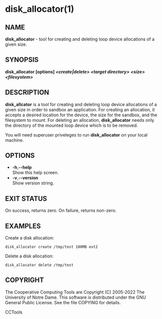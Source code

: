 






















# disk_allocator(1)

## NAME
**disk_allocator** - tool for creating and deleting loop device allocations of a given size.

## SYNOPSIS
**disk_allocator [options] _&lt;create|delete&gt;_ _&lt;target directory&gt;_ _&lt;size&gt;_ _&lt;filesystem&gt;_**

## DESCRIPTION

**disk_allcator** is a tool for creating and deleting loop device allocations
of a given size in order to sandbox an application. For creating an allocation,
it accepts a desired location for the device, the size for the sandbox, and the
filesystem to mount. For deleting an allocation, **disk_allocator** needs only
the directory of the mounted loop device which is to be removed.



You will need superuser priveleges to run **disk_allocator** on your local machine.



## OPTIONS

- **-h**,**--help**<br />Show this help screen.
- **-v**,**--version**<br />Show version string.


## EXIT STATUS
On success, returns zero.  On failure, returns non-zero.

## EXAMPLES

Create a disk allocation:
```
disk_allocator create /tmp/test 100MB ext2
```

Delete a disk allocation:
```
disk_allocator delete /tmp/test
```

## COPYRIGHT

The Cooperative Computing Tools are Copyright (C) 2005-2022 The University of Notre Dame.  This software is distributed under the GNU General Public License.  See the file COPYING for details.

CCTools
